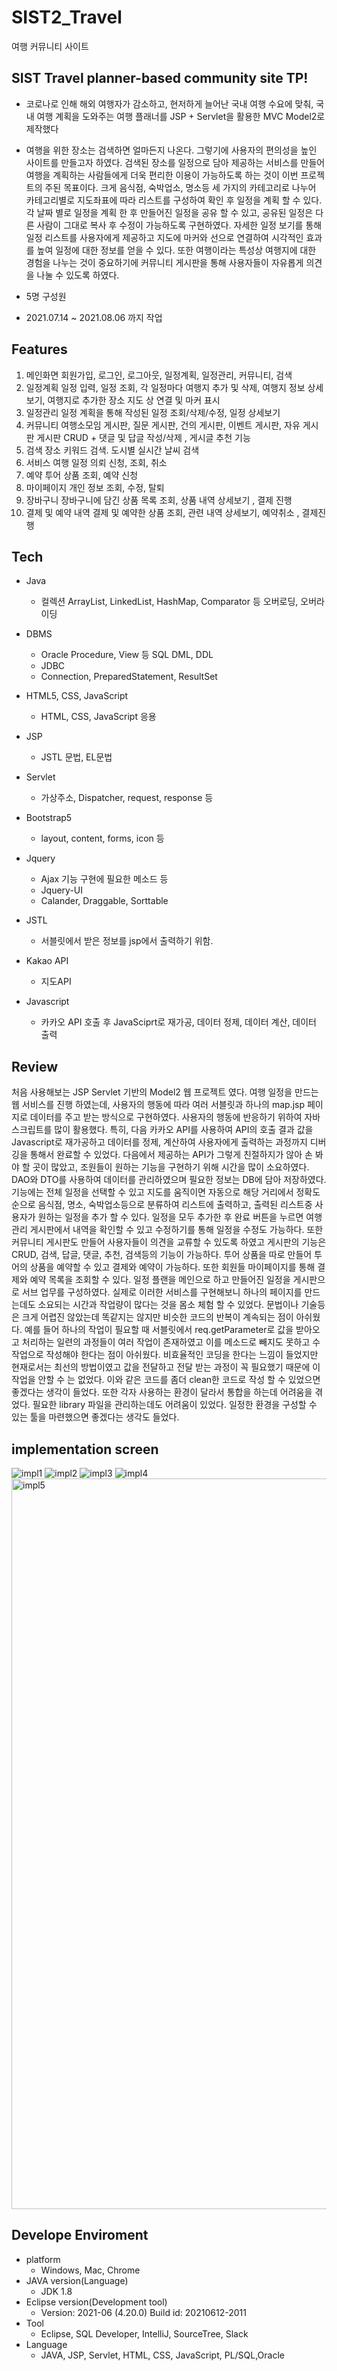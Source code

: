 # SIST2_Travel
여행 커뮤니티 사이트

## SIST Travel planner-based community site TP!
- 코로나로 인해 해외 여행자가 감소하고, 현저하게 늘어난 국내 여행 수요에 맞춰, 국내 여행 계획을 도와주는 여행 플래너를 JSP + Servlet을 활용한 MVC Model2로 제작했다

- 여행을 위한 장소는 검색하면 얼마든지 나온다. 그렇기에 사용자의 편의성을 높인 사이트를 만들고자 하였다. 검색된 장소를 일정으로 담아 제공하는 서비스를 만들어 여행을 계획하는 사람들에게 더욱 편리한 이용이 가능하도록 하는 것이 이번 프로젝트의 주된 목표이다. 크게 음식점, 숙박업소, 명소등 세 가지의 카테고리로 나누어 카테고리별로 지도좌표에 따라 리스트를 구성하여 확인 후 일정을 계획 할 수 있다. 각 날짜 별로 일정을 계획 한 후 만들어진 일정을 공유 할 수 있고, 공유된 일정은 다른 사람이 그대로 복사 후 수정이 가능하도록 구현하였다. 자세한 일정 보기를 통해 일정 리스트를 사용자에게 제공하고 지도에 마커와 선으로 연결하여 시각적인 효과를 높여 일정에 대한 정보를 얻을 수 있다. 또한 여행이라는 특성상 여행지에 대한 경험을 나누는 것이 중요하기에 커뮤니티 게시판을 통해 사용자들이 자유롭게 의견을 나눌 수 있도록 하였다.

- 5명 구성원

- 2021.07.14 ~ 2021.08.06 까지 작업

## Features
1. 메인화면 회원가입, 로그인, 로그아웃, 일정계획, 일정관리, 커뮤니티, 검색
2. 일정계획 일정 입력, 일정 조회, 각 일정마다 여행지 추가 및 삭제, 여행지 정보 상세보기, 여행지로 추가한 장소 지도 상 연결 및 마커 표시
3. 일정관리 일정 계획을 통해 작성된 일정 조회/삭제/수정, 일정 상세보기
4. 커뮤니티 여행소모임 게시판, 질문 게시판, 건의 게시판, 이벤트 게시판, 자유 게시판 게시판 CRUD + 댓글 및 답글 작성/삭제 , 게시글 추천 기능
5. 검색 장소 키워드 검색. 도시별 실시간 날씨 검색
6. 서비스 여행 일정 의뢰 신청, 조회, 취소
7. 예약 투어 상품 조회, 예약 신청
8. 마이페이지 개인 정보 조회, 수정, 탈퇴
9. 장바구니 장바구니에 담긴 상품 목록 조회, 상품 내역 상세보기 , 결제 진행
10. 결제 및 예약 내역 결제 및 예약한 상품 조회, 관련 내역 상세보기, 예약취소 , 결제진행

## Tech
- Java
  - 컬렉션 ArrayList, LinkedList, HashMap, Comparator 등 오버로딩, 오버라이딩

- DBMS
  - Oracle Procedure, View 등 SQL DML, DDL
  - JDBC
  - Connection, PreparedStatement, ResultSet

- HTML5, CSS, JavaScript
  - HTML, CSS, JavaScript 응용

- JSP
  - JSTL 문법, EL문법

- Servlet
  - 가상주소, Dispatcher, request, response 등

- Bootstrap5
  - layout, content, forms, icon 등

- Jquery
  - Ajax 기능 구현에 필요한 메소드 등
  - Jquery-UI
  - Calander, Draggable, Sorttable

- JSTL
  - 서블릿에서 받은 정보를 jsp에서 출력하기 위함.

- Kakao API
  - 지도API

- Javascript
  - 카카오 API 호출 후 JavaSciprt로 재가공, 데이터 정제, 데이터 계산, 데이터 출력

## Review
처음 사용해보는 JSP Servlet 기반의 Model2 웹 프로젝트 였다. 여행 일정을 만드는 웹 서비스를 진행 하였는데, 사용자의 행동에 따라 여러 서블릿과 하나의 map.jsp 페이지로 데이터를 주고 받는 방식으로 구현하였다. 사용자의 행동에 반응하기 위하여 자바스크립트를 많이 활용했다. 특히, 다음 카카오 API를 사용하여 API의 호출 결과 값을 Javascript로 재가공하고 데이터를 정제, 계산하여 사용자에게 출력하는 과정까지 디버깅을 통해서 완료할 수 있었다. 다음에서 제공하는 API가 그렇게 친절하지가 않아 손 봐야 할 곳이 많았고, 조원들이 원하는 기능을 구현하기 위해 시간을 많이 소요하였다. DAO와 DTO를 사용하여 데이터를 관리하였으며 필요한 정보는 DB에 담아 저장하였다. 기능에는 전체 일정을 선택할 수 있고 지도를 움직이면 자동으로 해당 거리에서 정확도순으로 음식점, 명소, 숙박업소등으로 분류하여 리스트에 출력하고, 출력된 리스트중 사용자가 원하는 일정을 추가 할 수 있다. 일정을 모두 추가한 후 완료 버튼을 누르면 여행관리 게시판에서 내역을 확인할 수 있고 수정하기를 통해 일정을 수정도 가능하다. 또한 커뮤니티 게시판도 만들어 사용자들이 의견을 교류할 수 있도록 하였고 게시판의 기능은 CRUD, 검색, 답글, 댓글, 추천, 검색등의 기능이 가능하다. 투어 상품을 따로 만들어 투어의 상품을 예약할 수 있고 결제와 예약이 가능하다. 또한 회원들 마이페이지를 통해 결제와 예약 목록을 조회할 수 있다. 일정 플랜을 메인으로 하고 만들어진 일정을 게시판으로 서브 업무를 구성하였다. 실제로 이러한 서비스를 구현해보니 하나의 페이지를 만드는데도 소요되는 시간과 작업량이 많다는 것을 몸소 체험 할 수 있었다. 문법이나 기술등은 크게 어렵진 않았는데 똑같지는 않지만 비슷한 코드의 반복이 계속되는 점이 아쉬웠다. 예를 들어 하나의 작업이 필요할 때 서블릿에서 req.getParameter로 값을 받아오고 처리하는 일련의 과정들이 여러 작업이 존재하였고 이를 메소드로 빼지도 못하고 수작업으로 작성해야 한다는 점이 아쉬웠다. 비효율적인 코딩을 한다는 느낌이 들었지만 현재로서는 최선의 방법이였고 값을 전달하고 전달 받는 과정이 꼭 필요했기 때문에 이 작업을 안할 수 는 없었다. 이와 같은 코드를 좀더 clean한 코드로 작성 할 수 있었으면 좋겠다는 생각이 들었다. 또한 각자 사용하는 환경이 달라서 통합을 하는데 어려움을 겪었다. 필요한 library 파일을 관리하는데도 어려움이 있었다. 일정한 환경을 구성할 수 있는 툴을 마련했으면 좋겠다는 생각도 들었다.

## implementation screen
![impl1](https://user-images.githubusercontent.com/81938175/145777073-da3bdfaa-e2c5-49a1-89dd-ca2ac35e2b2f.png)
![impl2](https://user-images.githubusercontent.com/81938175/145777085-74afbdd1-4c8a-4a19-a4ac-f0b8cba23779.png)
![impl3](https://user-images.githubusercontent.com/81938175/145777092-16c30f9f-eca1-4b87-a9bd-b303758c4dde.png)
![impl4](https://user-images.githubusercontent.com/81938175/145777095-fb2e3f99-c382-4be1-a065-587ac954d83e.png)
<img width="1169" alt="impl5" src="https://user-images.githubusercontent.com/81938175/145777102-2467b79d-15eb-4fbe-a7fa-6db173b9fd7f.png">

## Develope Enviroment
- platform
  - Windows, Mac, Chrome
- JAVA version(Language)
  - JDK 1.8
- Eclipse version(Development tool)
  - Version: 2021-06 (4.20.0) Build id: 20210612-2011
- Tool
  - Eclipse, SQL Developer, IntelliJ, SourceTree, Slack
- Language
  - JAVA, JSP, Servlet, HTML, CSS, JavaScript, PL/SQL,Oracle
